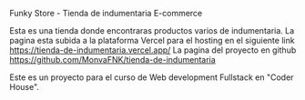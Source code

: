 Funky Store - Tienda de indumentaria E-commerce

Esta es una tienda donde encontraras productos varios de indumentaria.
La pagina esta subida a la plataforma Vercel para el hosting en el siguiente link
    https://tienda-de-indumentaria.vercel.app/
La pagina del proyecto en github
    https://github.com/MonvaFNK/tienda-de-indumentaria

Este es un proyecto para el curso de Web development Fullstack en "Coder House".

